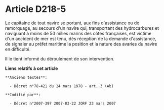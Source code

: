 # Article D218-5

Le capitaine de tout navire se portant, aux fins d'assistance ou de remorquage, au secours d'un navire qui, transportant des
hydrocarbures et naviguant à moins de 50 milles marins des côtes françaises, est victime d'un accident de mer est tenu, dès
réception de la demande d'assistance, de signaler au préfet maritime la position et la nature des avaries du navire en
difficulté.

Il le tient informé du déroulement de son intervention.

**Liens relatifs à cet article**

	**Anciens textes**:

	  - Décret n°78-421 du 24 mars 1978 - art. 3 (Ab)

	**Codifié par**:

	  - Décret n°2007-397 2007-03-22 JORF 23 mars 2007
